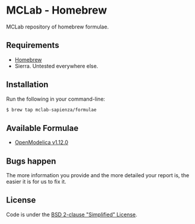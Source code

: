 # MCLab - Homebrew

MCLab repository of homebrew formulae.

## Requirements

* [Homebrew](https://github.com/Homebrew/brew)
* Sierra. Untested everywhere else.

## Installation

Run the following in your command-line:

```sh
$ brew tap mclab-sapienza/formulae
```

## Available Formulae

* [OpenModelica v1.12.0](https://github.com/mclab-sapienza/homebrew-formulae/blob/master/openmodelica.rb)

## Bugs happen

The more information you provide and the more detailed your report is, the easier it is for us to fix it.

## License
Code is under the [BSD 2-clause "Simplified" License](https://github.com/mclab-sapienza/homebrew-formulae/blob/master/LICENSE).
